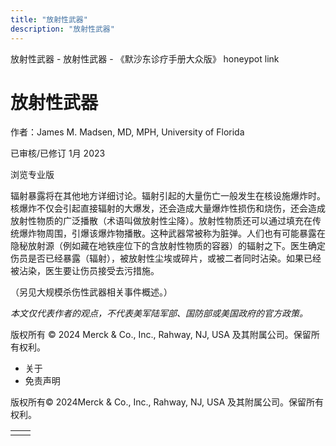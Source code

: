 ```yaml
---
title: "放射性武器"
description: "放射性武器"
---
```


﻿放射性武器 \- 放射性武器 \- 《默沙东诊疗手册大众版》 honeypot link

# 放射性武器

作者：James M. Madsen, MD, MPH, University of Florida

已审核/已修订 1月 2023

浏览专业版

辐射暴露将在其他地方详细讨论。辐射引起的大量伤亡一般发生在核设施爆炸时。核爆炸不仅会引起直接辐射的大爆发，还会造成大量爆炸性损伤和烧伤，还会造成放射性物质的广泛播散（术语叫做放射性尘降）。放射性物质还可以通过填充在传统爆炸物周围，引爆该爆炸物播散。这种武器常被称为脏弹。人们也有可能暴露在隐秘放射源（例如藏在地铁座位下的含放射性物质的容器）的辐射之下。医生确定伤员是否已经暴露（辐射），被放射性尘埃或碎片，或被二者同时沾染。如果已经被沾染，医生要让伤员接受去污措施。

（另见大规模杀伤性武器相关事件概述。）

_本文仅代表作者的观点，不代表美军陆军部、国防部或美国政府的官方政策。_



版权所有 © 2024
Merck & Co., Inc., Rahway, NJ, USA 及其附属公司。保留所有权利。

- 关于
- 免责声明

版权所有© 2024Merck & Co., Inc., Rahway, NJ, USA 及其附属公司。保留所有权利。

|     |     |
| --- | --- |
|  |  |